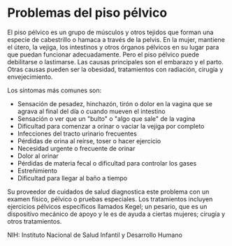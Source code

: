 Problemas del piso pélvico
==========================


El piso pélvico es un grupo de músculos y otros tejidos que forman una especie de cabestrillo o hamaca a través de la pelvis. En la mujer, mantiene el útero, la vejiga, los intestinos y otros órganos pélvicos en su lugar para que puedan funcionar adecuadamente. Pero el piso pélvico puede debilitarse o lastimarse. Las causas principales son el embarazo y el parto. Otras causas pueden ser la obesidad, tratamientos con radiación, cirugía y envejecimiento. 


Los síntomas más comunes son:

* Sensación de pesadez, hinchazón, tirón o dolor en la vagina que se agrava al final del día o cuando mueven el intestino
* Sensación o ver que un "bulto" o "algo que sale" de la vagina
* Dificultad para comenzar a orinar o vaciar la vejiga por completo
* Infecciones del tracto urinario frecuentes
* Pérdidas de orina al reírse, toser o hacer ejercicio
* Necesidad urgente o frecuente de orinar
* Dolor al orinar
* Pérdidas de materia fecal o dificultad para controlar los gases
* Estreñimiento
* Dificultad para llegar al baño a tiempo


Su proveedor de cuidados de salud diagnostica este problema con un examen físico, pélvico o pruebas especiales. Los tratamientos incluyen ejercicios pélvicos específicos llamados Kegel; un pesario, que es un dispositivo mecánico de apoyo y le es de ayuda a ciertas mujeres; cirugía y otros tratamientos. 


NIH: Instituto Nacional de Salud Infantil y Desarrollo Humano 

